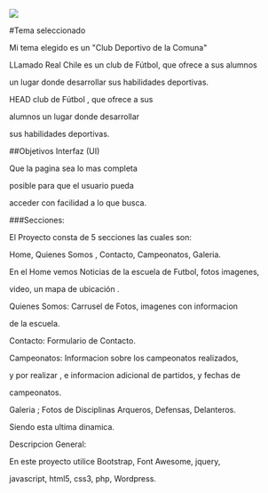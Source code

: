 ![](img/proyecto.jpg)

#Tema seleccionado

Mi tema elegido es un "Club Deportivo de la Comuna"

LLamado Real Chile es un club de Fútbol, que ofrece a sus alumnos

un lugar donde desarrollar sus habilidades deportivas.

HEAD club de Fútbol , que ofrece a sus

alumnos un lugar donde desarrollar

sus habilidades deportivas.

##Objetivos Interfaz (UI)

Que la pagina sea lo mas completa

posible para que el usuario pueda

acceder con facilidad a lo que busca.

###Secciones:

El Proyecto consta de 5 secciones las cuales son:

Home, Quienes Somos , Contacto, Campeonatos, Galeria.

En el Home vemos Noticias de la escuela de Futbol, fotos imagenes,

video, un mapa de ubicación .

Quienes Somos: Carrusel de Fotos, imagenes con informacion

de la escuela.

Contacto: Formulario de Contacto.

Campeonatos: Informacion sobre los campeonatos realizados,

y por realizar , e informacion adicional de partidos, y fechas de

campeonatos.

Galeria ; Fotos de Disciplinas Arqueros, Defensas, Delanteros.

Siendo esta ultima dinamica.

Descripcion General:

En este proyecto utilice Bootstrap, Font Awesome, jquery,

javascript, html5, css3, php, Wordpress.        





